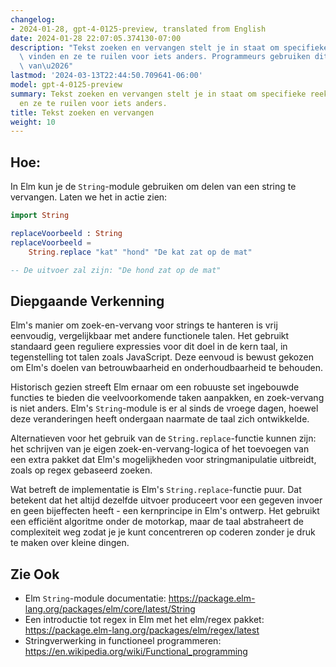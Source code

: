 ```yaml
---
changelog:
- 2024-01-28, gpt-4-0125-preview, translated from English
date: 2024-01-28 22:07:05.374130-07:00
description: "Tekst zoeken en vervangen stelt je in staat om specifieke reeksen te\
  \ vinden en ze te ruilen voor iets anders. Programmeurs gebruiken dit voor alles,\
  \ van\u2026"
lastmod: '2024-03-13T22:44:50.709641-06:00'
model: gpt-4-0125-preview
summary: Tekst zoeken en vervangen stelt je in staat om specifieke reeksen te vinden
  en ze te ruilen voor iets anders.
title: Tekst zoeken en vervangen
weight: 10
---
```


## Hoe:
In Elm kun je de `String`-module gebruiken om delen van een string te vervangen. Laten we het in actie zien:

```Elm
import String

replaceVoorbeeld : String
replaceVoorbeeld =
    String.replace "kat" "hond" "De kat zat op de mat"

-- De uitvoer zal zijn: "De hond zat op de mat"
```

## Diepgaande Verkenning
Elm's manier om zoek-en-vervang voor strings te hanteren is vrij eenvoudig, vergelijkbaar met andere functionele talen. Het gebruikt standaard geen reguliere expressies voor dit doel in de kern taal, in tegenstelling tot talen zoals JavaScript. Deze eenvoud is bewust gekozen om Elm's doelen van betrouwbaarheid en onderhoudbaarheid te behouden.

Historisch gezien streeft Elm ernaar om een robuuste set ingebouwde functies te bieden die veelvoorkomende taken aanpakken, en zoek-vervang is niet anders. Elm's `String`-module is er al sinds de vroege dagen, hoewel deze veranderingen heeft ondergaan naarmate de taal zich ontwikkelde.

Alternatieven voor het gebruik van de `String.replace`-functie kunnen zijn: het schrijven van je eigen zoek-en-vervang-logica of het toevoegen van een extra pakket dat Elm's mogelijkheden voor stringmanipulatie uitbreidt, zoals op regex gebaseerd zoeken.

Wat betreft de implementatie is Elm's `String.replace`-functie puur. Dat betekent dat het altijd dezelfde uitvoer produceert voor een gegeven invoer en geen bijeffecten heeft - een kernprincipe in Elm's ontwerp. Het gebruikt een efficiënt algoritme onder de motorkap, maar de taal abstraheert de complexiteit weg zodat je je kunt concentreren op coderen zonder je druk te maken over kleine dingen.

## Zie Ook
- Elm `String`-module documentatie: https://package.elm-lang.org/packages/elm/core/latest/String
- Een introductie tot regex in Elm met het elm/regex pakket: https://package.elm-lang.org/packages/elm/regex/latest
- Stringverwerking in functioneel programmeren: https://en.wikipedia.org/wiki/Functional_programming
